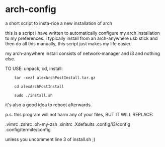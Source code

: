 # arch-config
a short script to insta-rice a new installation of arch

this is a script i have written to automatically configure
my arch installation to my preferences. i typically install 
from an arch-anywhere usb stick and then do all this manually,
this script just makes my life easier.

my arch-anywhere install consists of network-manager and i3 and nothing else.

TO USE:
	unpack, cd, install:
	
		tar -xvzf alexArchPostInstall.tar.gz
	
		cd alexArchPostInstall
	
		sudo ./install.sh 
	
it's also a good idea to reboot afterwards.

p.s. this program will not harm any of your files, BUT IT WILL REPLACE: 

.vimrc .zshrc .oh-my-zsh .xinitrc .Xdefaults .config/i3/config .config/termite/config

unless you uncomment line 3 of install.sh ;)
